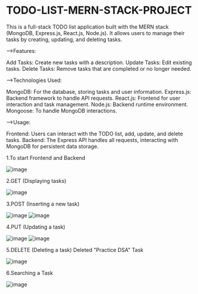# TODO-LIST-MERN-STACK-PROJECT

This is a full-stack TODO list application built with the MERN stack (MongoDB, Express.js, React.js, Node.js). It allows users to manage their tasks by creating, updating, and deleting tasks.

-->Features:

Add Tasks: Create new tasks with a description.
Update Tasks: Edit existing tasks.
Delete Tasks: Remove tasks that are completed or no longer needed.

-->Technologies Used:

MongoDB: For the database, storing tasks and user information.
Express.js: Backend framework to handle API requests.
React.js: Frontend for user interaction and task management.
Node.js: Backend runtime environment.
Mongoose: To handle MongoDB interactions.

-->Usage:

Frontend: Users can interact with the TODO list, add, update, and delete tasks.
Backend: The Express API handles all requests, interacting with MongoDB for persistent data storage.

1.To start Frontend and Backend

![image](https://github.com/user-attachments/assets/f5cf2c89-7346-4b71-922f-18c76f1ade72)

2.GET (Displaying tasks)

![image](https://github.com/user-attachments/assets/d75a10e8-aeba-49f4-a724-e2a980cba667)

3.POST (Inserting a new task)

![image](https://github.com/user-attachments/assets/6af2d333-8a5f-47ac-bb90-1d1a62b1f45f)
![image](https://github.com/user-attachments/assets/d662a65d-1043-4eb6-8183-5457b325421a)

4.PUT (Updating a task)

![image](https://github.com/user-attachments/assets/a72d558d-b030-487d-8c8b-f92d097a09f0)
![image](https://github.com/user-attachments/assets/d8944d06-fcc5-4c0b-9209-606080534a36)

5.DELETE (Deleting a task)
Deleted "Practice DSA" Task

![image](https://github.com/user-attachments/assets/a4b08bad-dd06-45fc-ba7a-a93ad2f3b80e)

6.Searching a Task

![image](https://github.com/user-attachments/assets/e67916ab-1f28-4a98-9d5e-167923dd5532)
